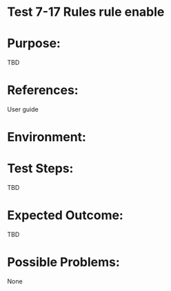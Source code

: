 Test 7-17 Rules rule enable
=======

# Purpose:

TBD

# References:
User guide

# Environment:

# Test Steps:

TBD

# Expected Outcome:

TBD

# Possible Problems:
None
